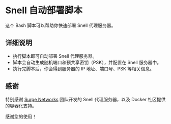# Snell 自动部署脚本

这个 Bash 脚本可以帮助你快速部署 Snell 代理服务器。

## 详细说明

- 执行脚本即可自动部署 Snell 代理服务器。
- 脚本会自动生成随机端口和预共享密钥（PSK），并配置在 Snell 服务器中。
- 执行完脚本后，你会得到服务器的 IP 地址、端口号、PSK 等相关信息。


## 感谢

特别感谢 [Surge Networks](https://github.com/surge-networks) 团队开发的 Snell 代理服务器，以及 Docker 社区提供的容器化支持。

感谢您的使用！
